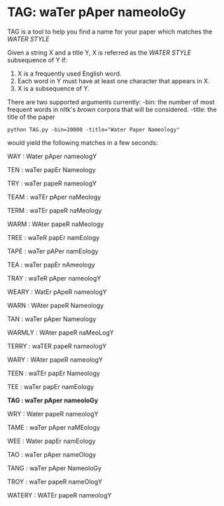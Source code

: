 # TAG: waTer pAper nameoloGy ​​​​

TAG is a tool to help you find a name for your paper which matches the *WATER STYLE*

Given a string X and a title Y, X is referred as the *WATER STYLE* subsequence of Y if:
1. X is a frequently used English word.
2. Each word in Y must have at least one character that appears in X.
3. X is a subsequence of Y.

There are two supported arguments currently:
-bin: the number of most frequent words in nltk's *brown* corpora that will be considered.
-title: the title of the paper 

```
python TAG.py -bin=20000 -title="Water Paper Nameology"
```
would yield the following matches in a few seconds:

WAY : Water pAper nameologY

TEN : waTer papEr Nameology

TRY : waTer papeR nameologY

TEAM : waTEr pAper naMeology

TERM : waTEr papeR naMeology

WARM : WAter papeR naMeology

TREE : waTeR papEr namEology

TAPE : waTer pAPer namEology

TEA : waTer papEr nAmeology

TRAY : waTeR pAper nameologY

WEARY : WatEr pApeR nameologY

WARN : WAter papeR Nameology

TAN : waTer pAper Nameology

WARMLY : WAter papeR naMeoLogY

TERRY : waTER papeR nameologY

WARY : WAter papeR nameologY

TEEN : waTEr papEr Nameology

TEE : waTer papEr namEology

**TAG : waTer pAper nameoloGy**

WRY : Water papeR nameologY

TAME : waTer pAper naMEology

WEE : Water papEr namEology

TAO : waTer pAper nameOlogy

TANG : waTer pAper NameoloGy

TROY : waTer papeR nameOlogY

WATERY : WATEr papeR nameologY
